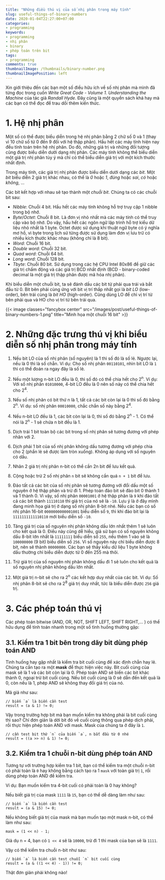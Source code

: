 ```yaml
---
title: "Những điều thú vị của số nhị phân trong máy tính"
slug: useful-things-of-binary-numbers
date: 2020-01-04T22:27:00+07:00
categories:
- programming
keywords:
- programming
- nhị phân
- binary
- phép toán trên bit
tags:
- programming
comments: true
thumbnailImage: /thumbnails/binary-number.png
thumbnailImagePosition: left
---
```


Xin giới thiệu đến các bạn một số điều hữu ích về số nhị phân mà mình đã từng đọc trong cuốn *Write Great Code - Volume 1. Understanding the Machine* của tác giả *Randall Hyde*. Đây cũng là một quyển sách khá hay mà các bạn có thể đọc để trau dồi thêm kiến thức.

<!--more-->

<!--toc-->

# 1. Hệ nhị phân

Một số có thể được biểu diễn trong hệ nhị phân bằng 2 chữ số 0 và 1 (thay vì 10 chữ số từ 0 đến 9 đối với hệ thập phân). Hầu hết các máy tính hiện nay đều tính toán trên hệ nhị phân. Do đó, những giá trị và những đối tượng cũng được biểu diễn dưới dạng nhị phân. Các máy tính không thể biểu diễn một giá trị nhị phân tùy ý mà chỉ có thể biểu diễn giá trị với một kích thước nhất định.

Trong máy tính, các giá trị nhị phân được biểu diễn dưới dạng các *bit*. Một *bit* biểu diễn 2 giá trị khác nhau, có thể là *0* hoặc *1*, *đúng* hoặc *sai*, *có* hoặc *không*, ...

Các bit kết hợp với nhau sẽ tạo thành một *chuỗi bit*. Chúng ta có các chuỗi bit sau:

- *Nibble*: Chuỗi 4 bit. Hầu hết các máy tính không hỗ trợ truy cập 1 nibble trong bộ nhớ.
- *Byte*/*Octet*: Chuỗi 8 bit. Là đơn vị nhỏ nhất mà các máy tính có thể truy cập vào bộ nhớ. Do vậy, hầu hết các ngôn ngữ lập trình hỗ trợ kiểu dữ liệu nhỏ nhất là 1 byte. Octet được sử dụng khi thuật ngữ byte có ý nghĩa mơ hồ, vì byte trong lịch sử từng được sử dụng làm đơn vị lưu trữ có nhiều kích thước khác nhau (không chỉ là 8 bit).
- *Word*: Chuỗi 16 bit.
- *Double word*: Chuỗi 32 bit.
- *Quad word*: Chuỗi 64 bit.
- *Long word*: Chuỗi 128 bit.
- *Tbyte*: Chuỗi 80 bit. Sử dụng trong các hệ CPU Intel 80x86 để giữ các giá trị chấm động và các giá trị BCD nhất định (BCD - binary-coded decimal là một giá trị thập phân được mã hóa nhị phân).

Khi biểu diễn một chuỗi bit, ta sẽ đánh dấu các bit từ phải qua trái và bắt đầu từ 0. Bit bên phải cùng ứng với bit vị trí thấp nhất gọi là *bit LO* (low-order), bên trái cùng là *bit HO* (high-order). Cũng dùng LO để chỉ vị trí từ bên phải qua và HO cho vị trí từ bên trái qua.


{{< image classes="fancybox center" src="/images/post/useful-things-of-binary-numbers-1.png" title="Minh họa một chuỗi 16 bit" >}}


# 2. Những đặc trưng thú vị khi biểu diễn số nhị phân trong máy tính

1. Nếu bit LO của số nhị phân (số nguyên) là 1 thì số đó là số lẻ. Ngược lại, nếu là 0 thì là số chẵn. Ví dụ: Cho số nhị phân `00110101`, nhìn bit LO là `1` thì có thể đoán ra ngay đây là số lẻ.

2. Nếu một lượng n-bit LO đều là 0, thì số đó có thể chia hết cho 2<sup>n</sup>. Ví dụ: Với số nhị phân `01010000`, 4-bit LO đều là 0 nên số này có thể chia hết cho 2<sup>4</sup>.

3. Nếu số nhị phân có bit thứ n là 1, tất cả các bit còn lại là 0 thì số đó bằng 2<sup>n</sup>. Ví dụ: số nhị phân `00010000`, chắc chắn số này bằng 2<sup>4</sup>.

4. Nếu n-bit LO đều là 1, các bit còn lại là 0, thì số đó bằng 2<sup>n</sup> - 1. Có thể nói là 2<sup>n</sup> - 1 sẽ chứa n bit đều là 1.

5. Dịch trái 1 bit toàn bộ các bit trong số nhị phân sẽ tương đương với phép nhân với 2.

6. Dịch phải 1 bit của số nhị phân không dấu tương đương với phép chia cho 2 (phần lẻ sẽ được làm tròn xuống). Không áp dụng với số nguyên có dấu.

7. Nhân 2 giá trị nhị phân n-bit có thể cần 2n bit để lưu kết quả.

8. Cộng hoặc trừ 2 số nhị phân `n` bit sẽ không cần quá `n + 1` bit để lưu.

9. Đảo tất cả các bit của số nhị phân sẽ tương đương với đổi dấu một số nguyên ở hệ thập phân và trừ đi 1. Phép toán đảo bit sẽ đảo bit 0 thành 1 và 1 thành 0. Vì vậy, số nhị phân `00001001` ở hệ thập phân là `9` khi đảo tất cả các bit thành `11110110` thì giá trị của nó sẽ là `-10`. Lưu ý là ở đây mình đang minh họa giá trị ở dạng số nhị phân 8-bit nhé. Nếu các bạn có số nhị phân 16-bit `0000000000001001` biểu diễn số `9`, thì khi đảo bit lại là `1111111111110110` mới biểu diễn số `-10`.

10. Tăng giá trị của số nguyên nhị phân không dấu lớn nhất thêm 1 sẽ luôn cho kết quả là 0. Điều này cũng dễ hiểu, giả sử bạn có số nguyên không dấu 8-bit lớn nhất là `11111111` biểu diễn số `255`, nếu thêm 1 vào sẽ là `100000000` (9 bit) biểu diễn số `256`. Vì số nguyên này chỉ biểu diễn được 8 bit, nên sẽ thành `00000000`. Các bạn sẽ thấy kiểu dữ liệu 1 byte không dấu thường chỉ biểu diễn được từ 0 đến 255 mà thôi.

11. Trừ giá trị của số nguyên nhị phân không dấu đi 1 sẽ luôn cho kết quả là số nguyên nhị phân không dấu lớn nhất.

12. Một giá trị n-bit sẽ cho ra 2<sup>n</sup> các kết hợp duy nhất của các bit. Ví dụ: Số nhị phân 8-bit sẽ cho ra 2<sup>8</sup> giá trị duy nhất, tức là biểu diễn được `256` giá trị.

# 3. Các phép toán thú vị

Các phép toán bitwise (AND, OR, NOT, SHIFT LEFT, SHIFT RIGHT,... ) có thể hữu dụng để tính toán nhanh trong một số tình huống thường gặp:

## 3.1. Kiểm tra 1 bit bên trong dãy bit dùng phép toán AND

Tình huống hay gặp nhất là kiểm tra bit cuối cùng để xác định chẵn hay lẻ. Chúng ta cần tạo ra một **mask** để thực hiện việc này. Bit cuối cùng của mask sẽ là 1 và các bit còn lại là 0. Phép toán AND sẽ biến các bit khác thành 0, ngoại trừ bit cuối cùng. Nếu bit cuối cùng là 0 sẽ dẫn đến kết quả là 0, còn nếu là 1, phép AND sẽ không thay đổi giá trị của nó. 

Mã giả như sau:

```
// biến `a` là biến cần test
result = (a & 1) != 0;
```

Vậy trong trường hợp bit mà bạn muốn kiểm tra không phải là bit cuối cùng thì sao? Chỉ đơn giản là dời bit đó về cuối cùng thông qua phép dịch phải, rồi thực hiện phép toán AND với mask. Mask của chúng ta ở đây là `1`.

```
// cần test bit thứ `n` của biến `a`, n bắt đầu từ 0 nhé
result = ((a >> n) & 1) != 0;
```

## 3.2. Kiểm tra 1 chuỗi n-bit dùng phép toán AND

Tương tự với trường hợp kiểm tra 1 bit, bạn có thể kiểm tra một chuỗi n-bit có phải toàn là `0` hay không bằng cách tạo ra 1 `mask` với toàn giá trị `1`, rồi dùng phép toán AND để kiểm tra.

Ví dụ: Bạn muốn kiểm tra 4-bit cuối có phải toàn là 0 hay không?

Nếu biết giá trị của mask `1111` là `15`, bạn có thể dễ dàng làm như sau:

```
// biến `a` là biến cần test
result = (a & 15) != 0;
```

Nếu không biết giá trị của mask mà bạn muốn tạo một mask n-bit, có thể làm như sau:

```
mask = (1 << n) - 1;
```

Giả dụ n = 4, bạn có `1 << 4` sẽ là `10000`, trừ đi 1 thì mask của bạn sẽ là `1111`.

Vậy có thể kiểm tra chuỗi n-bit như sau:

```
// biến `a` là biến cần test chuỗi `n` bit cuối cùng
result = (a & ((1 << 4) - 1)) != 0;
```

Thật đơn giản phải không nào!
